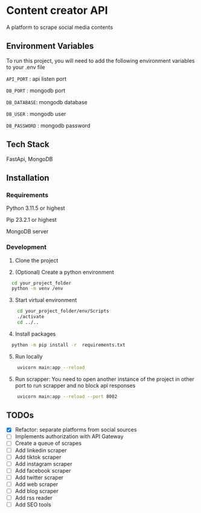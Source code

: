 # Content creator API

A platform to scrape social media contents

## Environment Variables

To run this project, you will need to add the following environment variables to your .env file

`API_PORT` : api listen port

`DB_PORT` : mongodb port

`DB_DATABASE`: mongodb database

`DB_USER` : mongodb user

`DB_PASSWORD` : mongodb password


## Tech Stack

FastApi, MongoDB

## Installation

### Requirements

Python 3.11.5 or highest

Pip 23.2.1 or highest

MongoDB server

### Development

1. Clone the project

2. (Optional) Create a python environment

```bash
  cd your_project_folder
  python -m venv /env
```

3. Start virtual environment

```bash
    cd your_project_folder/env/Scripts
    ./activate
    cd ../..
```

4. Install packages

```bash
  python -m pip install -r  requirements.txt
```

5. Run locally

```bash
    uvicorn main:app --reload
```

5. Run scrapper:
   You need to open another instance of the project in other port to run scrapper and no block api responses

```bash
    uvicorn main:app --reload --port 8002
```

## TODOs

- [x] Refactor: separate platforms from social sources
- [ ] Implements authorization with API Gateway
- [ ] Create a queue of scrapes
- [ ] Add linkedin scraper
- [ ] Add tiktok scraper
- [ ] Add instagram scraper
- [ ] Add facebook scraper
- [ ] Add twitter scraper
- [ ] Add web scraper
- [ ] Add blog scraper
- [ ] Add rss reader
- [ ] Add SEO tools
